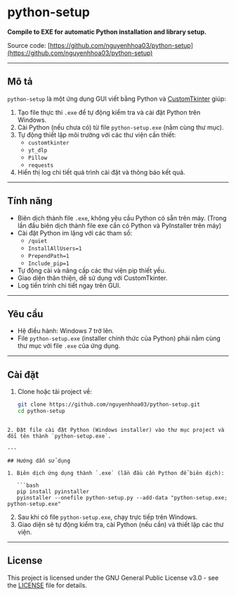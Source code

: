 # python-setup

**Compile to EXE for automatic Python installation and library setup.**

Source code: [https://github.com/nguyenhhoa03/python-setup](https://github.com/nguyenhhoa03/python-setup)

---

## Mô tả

`python-setup` là một ứng dụng GUI viết bằng Python và [CustomTkinter](https://github.com/TomSchimansky/CustomTkinter) giúp:

1. Tạo file thực thi `.exe` để tự động kiểm tra và cài đặt Python trên Windows.
2. Cài Python (nếu chưa có) từ file `python-setup.exe` (nằm cùng thư mục).
3. Tự động thiết lập môi trường với các thư viện cần thiết:
   - `customtkinter`
   - `yt_dlp`
   - `Pillow`
   - `requests`
4. Hiển thị log chi tiết quá trình cài đặt và thông báo kết quả.

---

## Tính năng

- Biên dịch thành file `.exe`, không yêu cầu Python có sẵn trên máy. (Trong lần đầu biên dịch thành file exe cần có Python và PyInstaller trên máy)
- Cài đặt Python im lặng với các tham số:
  - `/quiet`
  - `InstallAllUsers=1`
  - `PrependPath=1`
  - `Include_pip=1`
- Tự động cài và nâng cấp các thư viện pip thiết yếu.
- Giao diện thân thiện, dễ sử dụng với CustomTkinter.
- Log tiến trình chi tiết ngay trên GUI.

---

## Yêu cầu

- Hệ điều hành: Windows 7 trở lên.
- File `python-setup.exe` (installer chính thức của Python) phải nằm cùng thư mục với file `.exe` của ứng dụng.

---

## Cài đặt

1. Clone hoặc tải project về:
   ```bash
   git clone https://github.com/nguyenhhoa03/python-setup.git
   cd python-setup
```

2. Đặt file cài đặt Python (Windows installer) vào thư mục project và đổi tên thành `python-setup.exe`.

---

## Hướng dẫn sử dụng

1. Biên dịch ứng dụng thành `.exe` (lần đầu cần Python để biên dịch):

   ```bash
   pip install pyinstaller
   pyinstaller --onefile python-setup.py --add-data "python-setup.exe; python-setup.exe"
   ```
2. Sau khi có file `python-setup.exe`, chạy trực tiếp trên Windows.
3. Giao diện sẽ tự động kiểm tra, cài Python (nếu cần) và thiết lập các thư viện.

---

## License

This project is licensed under the GNU General Public License v3.0 - see the [LICENSE](LICENSE) file for details.
